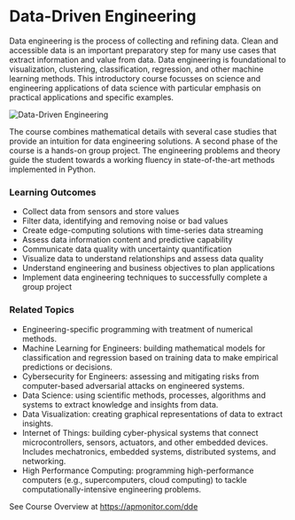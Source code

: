 # Data-Driven Engineering

Data engineering is the process of collecting and refining data. Clean and accessible data is an important preparatory step for many use cases that extract information and value from data. Data engineering is foundational to visualization, clustering, classification, regression, and other machine learning methods. This introductory course focusses on science and engineering applications of data science with particular emphasis on practical applications and specific examples.

![Data-Driven Engineering](https://apmonitor.com/dde/uploads/Main/data_driven_engineering.png)

The course combines mathematical details with several case studies that provide an intuition for data engineering solutions. A second phase of the course is a hands-on group project. The engineering problems and theory guide the student towards a working fluency in state-of-the-art methods implemented in Python.

### Learning Outcomes

- Collect data from sensors and store values
- Filter data, identifying and removing noise or bad values 
- Create edge-computing solutions with time-series data streaming
- Assess data information content and predictive capability
- Communicate data quality with uncertainty quantification
- Visualize data to understand relationships and assess data quality
- Understand engineering and business objectives to plan applications
- Implement data engineering techniques to successfully complete a group project

### Related Topics

- Engineering-specific programming with treatment of numerical methods.
- Machine Learning for Engineers: building mathematical models for classification and regression based on training data to make empirical predictions or decisions.
- Cybersecurity for Engineers: assessing and mitigating risks from computer-based adversarial attacks on engineered systems.
- Data Science: using scientific methods, processes, algorithms and systems to extract knowledge and insights from data.
- Data Visualization: creating graphical representations of data to extract insights.
- Internet of Things: building cyber-physical systems that connect microcontrollers, sensors, actuators, and other embedded devices. Includes mechatronics, embedded systems, distributed systems, and networking.
- High Performance Computing: programming high-performance computers (e.g., supercomputers, cloud computing) to tackle computationally-intensive engineering problems.

See Course Overview at https://apmonitor.com/dde
